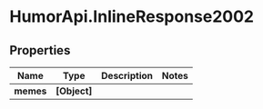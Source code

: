 # HumorApi.InlineResponse2002

## Properties

Name | Type | Description | Notes
------------ | ------------- | ------------- | -------------
**memes** | **[Object]** |  | 


